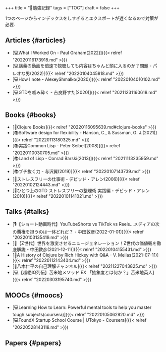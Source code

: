 +++
title = "📁勉強記録"
tags = ["TOC"]
draft = false
+++

1つのページからインデックスをしすぎるとエクスポートが遅くなるので対策が必要.


## Articles {#articles}

-   [💻What I Worked On - Paul Graham(2022)]({{< relref "20220116173918.md" >}})
-   [💻講義の動画を倍速で視聴しても内容はちゃんと頭に入るのか？問題 - パレオな男(2022)]({{< relref "20220104045818.md" >}})
-   [💻How I note - AlexeyShmalko(2020)]({{< relref "20220104010102.md" >}})
-   [💻GTDを噛み砕く - 吉良野すた(2020)]({{< relref "20211231160618.md" >}})


## Books {#books}

-   [📂Clojure Books]({{< relref "20220116095639.md#clojure-books" >}})
-   [📚Software design for flexibility - Hanson, C., & Sussman, G. J.(2021)]({{< relref "20220113180325.md" >}})
-   [📚実践Common Lisp - Peter Seibel(2008)]({{< relref "20220110030705.md" >}})
-   [📚Land of Lisp - Conrad Barski(2013)]({{< relref "20211113235959.md" >}})
-   [📚ブチ抜く力 - 与沢翼(2019)]({{< relref "20220107143739.md" >}})
-   [📝ストレスフリーの仕事術 - デビッド・アレン(2006)]({{< relref "20220102124443.md" >}})
-   [📝ひとつ上のGTD ストレスフリーの整理術 実践編 - デビッド・アレン(2010)]({{< relref "20220101141021.md" >}})


## Talks {#talks}

-   [🎙【ショート動画時代】YouTubeShorts vs TikTok vs Reels…メディアの次の覇権を担うのは一体どれだ？ - 中田敦彦(2022-01-01)]({{< relref "20220103135419.md" >}})
-   [🎤【Z世代】世界を激変させるニュージェネレーション！Z世代の価値観を徹底解説 - 中田敦彦(2021-12-11)]({{< relref "20220104155431.md" >}})
-   [🎤A History of Clojure by Rich Hickey with Q&A - V. Meilas(2021-07-11)]({{< relref "20220112143404.md" >}})
-   [📂八木仁平の自己理解チャンネル]({{< relref "20211227043825.md" >}})
-   [💻【超絶IQ列伝】苫米地メソッド EX 「抽象度とは何か？」苫米地英人]({{< relref "20220303195740.md" >}})


## MOOCs {#moocs}

-   [💻Learning How to Learn: Powerful mental tools to help you master tough subjects(coursera)]({{< relref "20220105062820.md" >}})
-   [💻FoundX Startup School Course | UTokyo - Coursera]({{< relref "20220528143118.md" >}})


## Papers {#papers}
